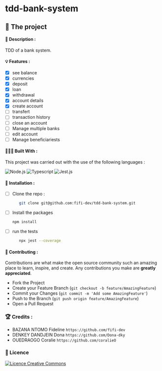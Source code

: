 # tdd-bank-system

## 💼 The project

#### 📝 Description :

TDD of a bank system.

#### 💡 Features :

- [x] see balance
- [x] currencies
- [x] deposit 
- [x] loan
- [x] withdrawal
- [x] account details
- [x] create account
- [ ] transfert
- [ ] transaction history
- [ ] close an account
- [ ] Manage multiple banks
- [ ] edit account
- [ ] Manage beneficiariests

#### 👩🏾‍💻 Built With :


This project was carried out with the use of the following languages :

![Node.js](https://img.shields.io/badge/Node.js-339933?style=for-the-badge&logo=nodedotjs&logoColor=white)
![Typescript](https://img.shields.io/badge/TypeScript-007ACC?style=for-the-badge&logo=typescript&logoColor=white)
![Jest.js](https://img.shields.io/badge/Jest-323330?style=for-the-badge&logo=Jest&logoColor=white)

#### 💾 Installation :

- [ ] Clone the repo :

  ```sh
     git clone git@github.com:fifi-dev/tdd-bank-system.git
     ```

- [ ] Install the packages

   ```sh
   npm install
   ```

- [ ] run the tests

  ```sh
     npx jest --coverage
     ```

#### 🤝 Contributing :

Contributions are what make the open source community such an amazing place to learn, inspire, and create. Any contributions you make are **greatly appreciated**.

- Fork the Project
- Create your Feature Branch (`git checkout -b feature/AmazingFeature`)
- Commit your Changes (`git commit -m 'Add some AmazingFeature'`)
- Push to the Branch (`git push origin feature/AmazingFeature`)
- Open a Pull Request


### 🏆 Credits :


- BAZANA NTOMO Fideline `https://github.com/fifi-dev`
- DENKEY DANDJEIN Dona `https://github.com/Dona-dky`
- OUEDRAOGO Coralie `https://github.com/coralieO`


### 📜 Licence
 <a align="center"  rel="license" href="http://creativecommons.org/licenses/by-nc/4.0/"><img alt="Licence Creative Commons" style="border-width:0" src="https://i.creativecommons.org/l/by-nc/4.0/88x31.png" /></a>
 
